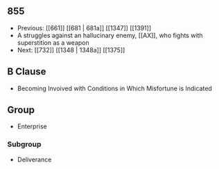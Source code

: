 ## 855
- Previous: [[661]] [[681 | 681a]] [[1347]] [[1391]] 
- A struggles against an hallucinary enemy, [[AX]], who fights with superstition as a weapon
- Next: [[732]] [[1348 | 1348a]] [[1375]] 

## B Clause
- Becoming Invoived with Conditions in Which Misfortune is Indicated

## Group
- Enterprise

### Subgroup
- Deliverance

